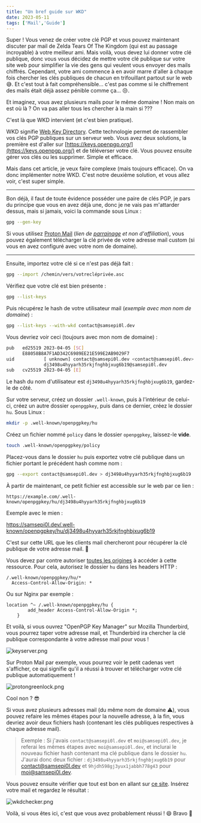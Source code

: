 ```yaml
---
title: "Un bref guide sur WKD"
date: 2023-05-11
tags: ['Mail','Guide']
---
```


Super ! Vous venez de créer votre clé PGP et vous pouvez maintenant discuter par mail de Zelda Tears Of The Kingdom (qui est au passage incroyable) à votre meilleur ami. Mais voilà, vous devez lui donner votre clé publique, donc vous vous décidez de mettre votre clé publique sur votre site web pour simplifier la vie des gens qui veulent vous envoyer des mails chiffrés. Cependant, votre ami commence à en avoir marre d'aller à chaque fois chercher les clés publiques de chacun en trifouillant partout sur le web 😅️. Et c'est tout à fait compréhensible... c'est pas comme si le chiffrement des mails était déjà assez pénible comme ça... 😒️.

Et imaginez, vous avez plusieurs mails pour le même domaine ! Non mais on est où là ? On va pas aller tous les chercher à la main si ???

C'est là que WKD intervient (et c'est bien pratique).

WKD signifie [Web Key Directory](https://wiki.gnupg.org/WKD). Cette technologie permet de rassembler vos clés PGP publiques sur un serveur web. Vous avez deux solutions, la première est d'aller sur [https://keys.openpgp.org/](https://keys.openpgp.org/) et de téléverser votre clé. Vous pouvez ensuite gérer vos clés ou les supprimer. Simple et efficace. 

Mais dans cet article, je veux faire complexe (mais toujours efficace). On va donc implémenter notre WKD. C'est notre deuxième solution, et vous allez voir, c'est super simple.

---

Bon déjà, il faut de toute évidence posséder une paire de clés PGP, je pars du principe que vous en avez déjà une, donc je ne vais pas m'attarder dessus, mais si jamais, voici la commande sous Linux :

```bash
gpg --gen-key
```

Si vous utilisez [Proton Mail](https://pr.tn/ref/70YSNN4NQDYG) (*lien de [parrainage](https://proton.me/fr/support/referral-program) et non d'affiliation*), vous pouvez également télécharger la clé privée de votre adresse mail custom (si vous en avez configuré avec votre nom de domaine).

---

Ensuite, importez votre clé si ce n'est pas déjà fait :

```bash
gpg --import /chemin/vers/votrecléprivée.asc
```

Vérifiez que votre clé est bien présente :

```bash
gpg --list-keys
```

Puis récupérez le hash de votre utilisateur mail (*exemple avec mon nom de domaine*) :

```bash
gpg --list-keys --with-wkd contact@samsepi0l.dev
```

Vous devriez voir ceci (toujours avec mon nom de domaine) :

```bash
pub   ed25519 2023-04-05 [SC]
      E88058B8A7F1AD342C6989EE21E599E2AB9029F7
uid           [ unknown] contact@samsepi0l.dev <contact@samsepi0l.dev>
              dj3498u4hyyarh35rkjfnghbjxug6b19@samsepi0l.dev
sub   cv25519 2023-04-05 [E]
```

Le hash du nom d'utilisateur est `dj3498u4hyyarh35rkjfnghbjxug6b19`, gardez-le de côté.

Sur votre serveur, créez un dossier `.well-known`, puis à l'intérieur de celui-ci, créez un autre dossier `openpgpkey`, puis dans ce dernier, créez le dossier `hu`. Sous Linux :

```bash
mkdir -p .well-known/openpgpkey/hu
```

Créez un fichier nommé `policy` dans le dossier `openpgpkey`, laissez-le **vide**.

```bash
touch .well-known/openpgpkey/policy
```

Placez-vous dans le dossier `hu` puis exportez votre clé publique dans un fichier portant le précédent hash comme nom :

```bash
gpg --export contact@samsepi0l.dev > dj3498u4hyyarh35rkjfnghbjxug6b19
```

À partir de maintenant, ce petit fichier est accessible sur le web par ce lien :

`https://example.com/.well-known/openpgpkey/hu/dj3498u4hyyarh35rkjfnghbjxug6b19`

Exemple avec le mien :

<https://samsepi0l.dev/.well-known/openpgpkey/hu/dj3498u4hyyarh35rkjfnghbjxug6b19>

C'est sur cette URL que les clients mail chercheront pour récupérer la clé publique de votre adresse mail. 🎯️

Vous devez par contre autoriser [toutes les origines](https://developer.mozilla.org/en-US/docs/Web/HTTP/Headers/Access-Control-Allow-Origin) à accéder à cette ressource. Pour cela, autorisez le dossier `hu` dans les headers HTTP :

```
/.well-known/openpgpkey/hu/*
  Access-Control-Allow-Origin: *
```

Ou sur Nginx par exemple :

```
location ^~ /.well-known/openpgpkey/hu {
        add_header Access-Control-Allow-Origin *;
    }
```

Et voilà, si vous ouvrez "OpenPGP Key Manager" sur Mozilla Thunderbird, vous pourrez taper votre adresse mail, et Thunderbird ira chercher la clé publique correspondante à votre adresse mail pour vous !

![keyserver.png](/blog/keyserver.png)

Sur Proton Mail par exemple, vous pourrez voir le petit cadenas vert s'afficher, ce qui signifie qu'il a réussi à trouver et télécharger votre clé publique automatiquement !

![protongreenlock.png](/blog/protongreenlock.png)

Cool non ? 😎️

Si vous avez plusieurs adresses mail (du même nom de domaine ⚠️), vous pouvez refaire les mêmes étapes pour la nouvelle adresse, à la fin, vous devriez avoir deux fichiers hash (contenant les clés publiques respectives à chaque adresse mail).

> Exemple : Si j'avais `contact@samsepi0l.dev` et `moi@samsepi0l.dev`, je referai les mêmes étapes avec `moi@samsepi0l.dev`, et inclurai le nouveau fichier hash contenant ma clé publique dans le dossier `hu`. J'aurai donc deux fichier : `dj3498u4hyyarh35rkjfnghbjxug6b19` pour contact@samsepi0l.dev et `9hjdh598gj3yux1jabbh778g43` pour moi@samsepi0l.dev.

Vous pouvez ensuite vérifier que tout est bon en allant sur [ce site](https://metacode.biz/openpgp/web-key-directory).
Insérez votre mail et regardez le résultat :

![wkdchecker.png](/blog/wkdchecker.png)

Voilà, si vous êtes ici, c'est que vous avez probablement réussi ! 😄️
Bravo 👏️
